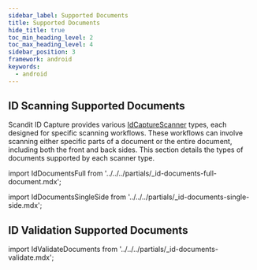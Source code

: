 ```yaml
---
sidebar_label: Supported Documents
title: Supported Documents
hide_title: true
toc_min_heading_level: 2
toc_max_heading_level: 4
sidebar_position: 3
framework: android
keywords:
  - android
---
```


## ID Scanning Supported Documents

Scandit ID Capture provides various [IdCaptureScanner](https://docs.scandit.com/data-capture-sdk/android/id-capture/api/id-capture-scanner.html#id-capture-scanner) types, each designed for specific scanning workflows. These workflows can involve scanning either specific parts of a document or the entire document, including both the front and back sides. This section details the types of documents supported by each scanner type.

import IdDocumentsFull from '../../../partials/_id-documents-full-document.mdx';

<IdDocumentsFull/>

import IdDocumentsSingleSide from '../../../partials/_id-documents-single-side.mdx';

<IdDocumentsSingleSide/>

## ID Validation Supported Documents

import IdValidateDocuments from '../../../partials/_id-documents-validate.mdx';

<IdValidateDocuments/>